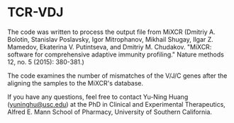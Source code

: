 # TCR-VDJ

The code was written to process the output file from MiXCR (Dmitriy A. Bolotin, Stanislav Poslavsky, Igor Mitrophanov, Mikhail Shugay, Ilgar Z. Mamedov, Ekaterina V. Putintseva, and Dmitriy M. Chudakov. "MiXCR: software for comprehensive adaptive immunity profiling." Nature methods 12, no. 5 (2015): 380-381.)

The code examines the number of mismatches of the V/J/C genes after the aligning the samples to the MiXCR's database.

If you have any questions, feel free to contact Yu-Ning Huang (yuninghu@usc.edu) at the PhD in Clinical and Experimental Therapeutics, Alfred E. Mann School of Pharmacy, University of Southern California.
